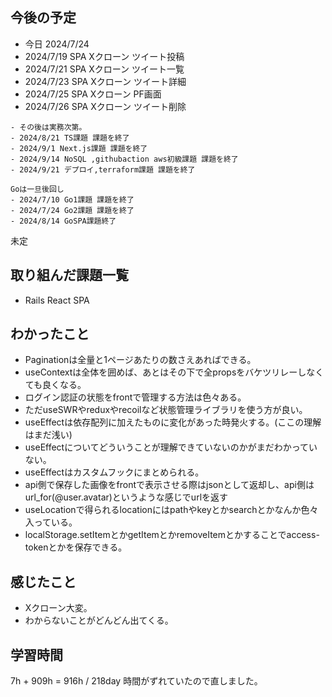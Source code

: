 ## 今後の予定
- 今日 2024/7/24
- 2024/7/19 SPA Xクローン ツイート投稿
- 2024/7/21 SPA Xクローン ツイート一覧
- 2024/7/23 SPA Xクローン ツイート詳細
- 2024/7/25 SPA Xクローン PF画面 
- 2024/7/26 SPA Xクローン ツイート削除
~~~
- その後は実務次第。
- 2024/8/21 TS課題 課題を終了
- 2024/9/1 Next.js課題 課題を終了
- 2024/9/14 NoSQL ,githubaction aws初級課題 課題を終了
- 2024/9/21 デプロイ,terraform課題 課題を終了

Goは一旦後回し
- 2024/7/10 Go1課題 課題を終了
- 2024/7/24 Go2課題 課題を終了
- 2024/8/14 GoSPA課題終了
~~~
未定

## 取り組んだ課題一覧
- Rails React SPA
## わかったこと
- Paginationは全量と1ページあたりの数さえあればできる。
- useContextは全体を囲めば、あとはその下で全propsをバケツリレーしなくても良くなる。
- ログイン認証の状態をfrontで管理する方法は色々ある。
- ただuseSWRやreduxやrecoilなど状態管理ライブラリを使う方が良い。
- useEffectは依存配列に加えたものに変化があった時発火する。(ここの理解はまだ浅い)
- useEffectについてどういうことが理解できていないのかがまだわかっていない。
- useEffectはカスタムフックにまとめられる。
- api側で保存した画像をfrontで表示させる際はjsonとして返却し、api側はurl_for(@user.avatar)というような感じでurlを返す
- useLocationで得られるlocationにはpathやkeyとかsearchとかなんか色々入っている。
- localStorage.setItemとかgetItemとかremoveItemとかすることでaccess-tokenとかを保存できる。
## 感じたこと
- Xクローン大変。
- わからないことがどんどん出てくる。
## 学習時間
7h + 909h
= 916h  / 218day
時間がずれていたので直しました。
